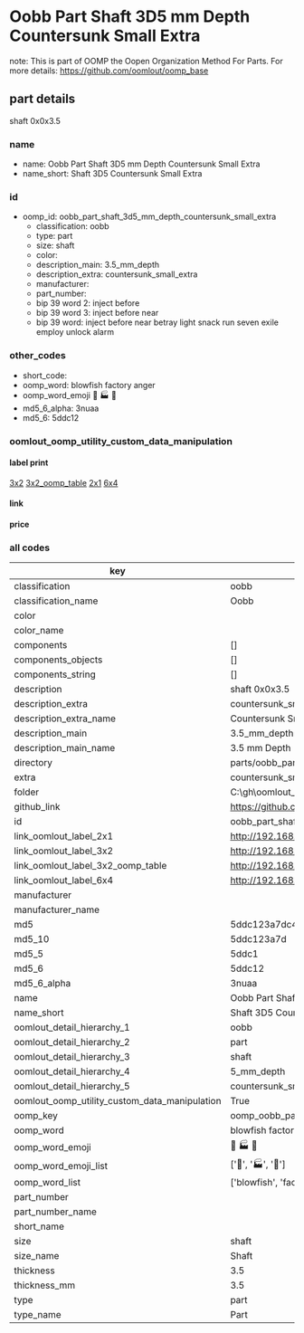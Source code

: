 # Oobb Part Shaft 3D5 mm Depth Countersunk Small Extra  

note: This is part of OOMP the Oopen Organization Method For Parts. For more details: https://github.com/oomlout/oomp_base

##  part details
  



shaft 0x0x3.5



### name
* name: Oobb Part Shaft 3D5 mm Depth Countersunk Small Extra
* name_short: Shaft 3D5 Countersunk Small Extra
### id
* oomp_id: oobb_part_shaft_3d5_mm_depth_countersunk_small_extra
  * classification: oobb
  * type: part
  * size: shaft
  * color: 
  * description_main: 3.5_mm_depth
  * description_extra: countersunk_small_extra
  * manufacturer: 
  * part_number: 
  * bip 39 word 2: inject before
  * bip 39 word 3: inject before near
  * bip 39 word: inject before near betray light snack run seven exile employ unlock alarm

### other_codes
* short_code: 
* oomp_word: blowfish factory anger
* oomp_word_emoji :blowfish: :factory: :anger:
* md5_6_alpha: 3nuaa
* md5_6: 5ddc12






### oomlout_oomp_utility_custom_data_manipulation
#### label print
[3x2](http://192.168.1.245:1112/?label=oomp%203nuaa)
[3x2_oomp_table](http://192.168.1.108:1112/?label=oomp%203nuaa)
[2x1](http://192.168.1.242:1112/?label=oomp%203nuaa)
[6x4](http://192.168.1.55:1112/?label=oomp%203nuaa)    

#### link

                              

#### price







### all codes 
| key | value |  
| --- | --- |  
| classification | oobb |  
| classification_name | Oobb |  
| color |  |  
| color_name |  |  
| components | [] |  
| components_objects | [] |  
| components_string | [] |  
| description | shaft 0x0x3.5 |  
| description_extra | countersunk_small_extra |  
| description_extra_name | Countersunk Small Extra |  
| description_main | 3.5_mm_depth |  
| description_main_name | 3.5 mm Depth |  
| directory | parts/oobb_part_shaft_3d5_mm_depth_countersunk_small_extra |  
| extra | countersunk_small |  
| folder | C:\gh\oomlout_oobb_version_4_generated_parts\things\oobb_part_shaft_3d5_mm_depth_countersunk_small_extra |  
| github_link | https://github.com/oomlout/oomlout_oomp_part_src/tree/main/parts/oobb_part_shaft_3d5_mm_depth_countersunk_small_extra |  
| id | oobb_part_shaft_3d5_mm_depth_countersunk_small_extra |  
| link_oomlout_label_2x1 | http://192.168.1.242:1112/?label=oomp%203nuaa |  
| link_oomlout_label_3x2 | http://192.168.1.245:1112/?label=oomp%203nuaa |  
| link_oomlout_label_3x2_oomp_table | http://192.168.1.108:1112/?label=oomp%203nuaa |  
| link_oomlout_label_6x4 | http://192.168.1.55:1112/?label=oomp%203nuaa |  
| manufacturer |  |  
| manufacturer_name |  |  
| md5 | 5ddc123a7dc4b7ab3440c15727050ba0 |  
| md5_10 | 5ddc123a7d |  
| md5_5 | 5ddc1 |  
| md5_6 | 5ddc12 |  
| md5_6_alpha | 3nuaa |  
| name | Oobb Part Shaft 3D5 mm Depth Countersunk Small Extra |  
| name_short | Shaft 3D5 Countersunk Small Extra |  
| oomlout_detail_hierarchy_1 | oobb |  
| oomlout_detail_hierarchy_2 | part |  
| oomlout_detail_hierarchy_3 | shaft |  
| oomlout_detail_hierarchy_4 | 5_mm_depth |  
| oomlout_detail_hierarchy_5 | countersunk_small_extra |  
| oomlout_oomp_utility_custom_data_manipulation | True |  
| oomp_key | oomp_oobb_part_shaft_3d5_mm_depth_countersunk_small_extra |  
| oomp_word | blowfish factory anger |  
| oomp_word_emoji | :blowfish: :factory: :anger: |  
| oomp_word_emoji_list | [':blowfish:', ':factory:', ':anger:'] |  
| oomp_word_list | ['blowfish', 'factory', 'anger'] |  
| part_number |  |  
| part_number_name |  |  
| short_name |  |  
| size | shaft |  
| size_name | Shaft |  
| thickness | 3.5 |  
| thickness_mm | 3.5 |  
| type | part |  
| type_name | Part |  
